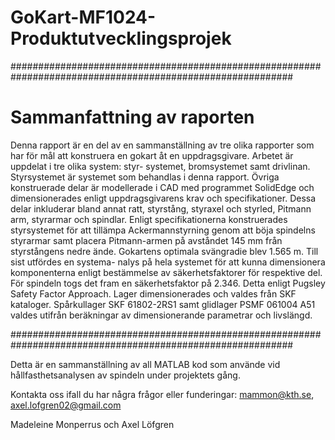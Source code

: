 # GoKart-MF1024-Produktutvecklingsprojek

###########################################################################################################

# Sammanfattning av raporten 
Denna rapport är en del av en sammanställning av tre olika rapporter som har för mål
att konstruera en gokart åt en uppdragsgivare. Arbetet är uppdelat i tre olika system: styr-
systemet, bromsystemet samt drivlinan. Styrsystemet är systemet som behandlas i denna
rapport. Övriga konstruerade delar är modellerade i CAD med programmet SolidEdge och
dimensionerades enligt uppdragsgivarens krav och specifikationer. Dessa delar inkluderar
bland annat ratt, styrstång, styraxel och styrled, Pitmann arm, styrarmar och spindlar. Enligt
specifikationerna konstruerades styrsystemet för att tillämpa Ackermannstyrning genom att
böja spindelns styrarmar samt placera Pitmann-armen på avståndet 145 mm från styrstångens
nedre ände. Gokartens optimala svängradie blev 1.565 m. Till sist utfördes en systema-
nalys på hela systemet för att kunna dimensionera komponenterna enligt bestämmelse av
säkerhetsfaktorer för respektive del. För spindeln togs det fram en säkerhetsfaktor på 2.346.
Detta enligt Pugsley Safety Factor Approach. Lager dimensionerades och valdes från SKF
kataloger. Spårkullager SKF 61802-2RS1 samt glidlager PSMF 061004 A51 valdes utifrån
beräkningar av dimensionerande parametrar och livslängd.

###########################################################################################################

Detta är en sammanställning av all MATLAB kod som använde vid hållfasthetsanalysen av spindeln under projektets gång. 

Kontakta oss ifall du har några frågor eller funderingar:
mammon@kth.se, 
axel.lofgren02@gmail.com

Madeleine Monperrus och Axel Löfgren

